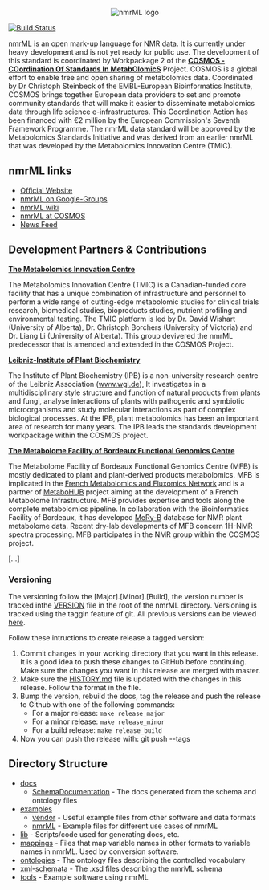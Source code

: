 <p align="center">
<img src="https://raw.github.com/nmrML/nmrML/master/docs/logo/images/horizontal-logo-500.png" alt="nmrML logo" >
</p>

[![Build Status](https://api.travis-ci.org/nmrML/nmrML.svg?branch=master)](https://api.travis-ci.org/nmrML/nmrML)

[nmrML](http://nmrml.org/) is an open mark-up language for NMR data. It is currently under heavy development and is not yet ready for public use.
The development of this standard is coordinated by Workpackage 2 of the [**COSMOS - COordination Of Standards In MetabOlomicS**](http://cosmos-fp7.eu/) Project. COSMOS is a global effort to enable free and open sharing of metabolomics data. Coordinated by Dr Christoph Steinbeck of the EMBL-European Bioinformatics Institute, COSMOS brings together European data providers to set and promote community standards that will make it easier to disseminate metabolomics data through life science e-infrastructures. This Coordination Action has been financed with €2 million by the European Commission's Seventh Framework Programme. 
The nmrML data standard will be approved by the Metabolomics Standards Initiative and was derived from an earlier nmrML that was developed by the Metabolomics Innovation Centre (TMIC).

## nmrML links

* [Official Website](http://nmrml.org/)
* [nmrML on Google-Groups](https://groups.google.com/group/nmrml/subscribe?note=1&hl=en&noredirect=true&pli=1)
* [nmrML wiki](https://github.com/nmrML/nmrML/wiki)
* [nmrML at COSMOS](http://cosmos-fp7.eu/nmrML/index.php?title=Main_Page)
* [News Feed](https://github.com/organizations/nmrML)

## Development Partners & Contributions

[**The Metabolomics Innovation Centre**](http://www.metabolomicscentre.ca/exchangeformats)

The Metabolomics Innovation Centre (TMIC) is a Canadian-funded core facility that has a unique combination of infrastructure and personnel to perform a wide range of cutting-edge metabolomic studies for clinical trials research, biomedical studies, bioproducts studies, nutrient profiling and environmental testing.
The TMIC platform is led by Dr. David Wishart (University of Alberta), Dr. Christoph Borchers (University of Victoria) and Dr. Liang Li (University of Alberta). This group devivered the nmrML predecessor that is amended and extended in the COSMOS Project.

[**Leibniz-Institute of Plant Biochemistry**](http://www.ipb-halle.de/en/)

The Institute of Plant Biochemistry (IPB) is a non-university research centre of the Leibniz Association (www.wgl.de), It investigates in a multidisciplinary style structure and function of natural products from plants and fungi, analyse interactions of plants with pathogenic and symbiotic microorganisms and study molecular interactions as part of complex biological processes. At the IPB, plant metabolomics has been an important area of research for many years.
The IPB leads the standards development workpackage within the COSMOS project.

[**The Metabolome Facility of Bordeaux Functional Genomics Centre**](http://www.cgfb.u-bordeaux2.fr/fr/metabolome)

The Metabolome Facility of Bordeaux Functional Genomics Centre (MFB) is mostly dedicated to plant and plant-derived products metabolomics. 
MFB is implicated in the [French Metabolomics and Fluxomics Network](https://www.bordeaux.inra.fr/ifr103/reseau_metabolome/)
and is a partner of [MetaboHUB](https://www6.inra.fr/metabohub) project aiming at the development of a French Metabolome Infrastructure. 
MFB provides expertise and tools along the complete metabolomics pipeline. In collaboration with the Bioinformatics Facility of Bordeaux, 
it has developed [MeRy-B](http://bit.ly/meryb) database for NMR plant metabolome data. Recent dry-lab developments of MFB concern 
1H-NMR spectra processing. MFB participates in the NMR group within the COSMOS project.

[...]

### Versioning

The versioning follow the [Major].[Minor].[Build], the version number is tracked inthe [VERSION](https://github.com/nmrML/nmrML/blob/master/VERSION) file in the root of the nmrML directory. Versioning is tracked using the taggin feature of git. All previous versions can be viewed [here](https://github.com/nmrML/nmrML/tags).

Follow these intructions to create release a tagged version: 

1. Commit changes in your working directory that you want in this release. It is a good idea to push these changes to GitHub before continuing. Make sure the changes you want in this release are merged with master.
2. Make sure the [HISTORY.md](https://github.com/nmrML/nmrML/blob/master/HISTORY.md) file is updated with the changes in this release. Follow the format in the file.
3. Bump the version, rebuild the docs, tag the release and push the release to Github with one of the following commands:
	* For a major release: `make release_major`
	* For a minor release: `make release_minor`	
	* For a build release: `make release_build`
4. Now you can push the release with: 
	git push --tags

## Directory Structure

* [docs](https://github.com/nmrML/nmrML/tree/master/docs) 
	* [SchemaDocumentation](https://github.com/nmrML/nmrML/tree/master/docs/SchemaDocumentation) - The docs generated from the schema and ontology files
* [examples](https://github.com/nmrML/nmrML/tree/master/examples)
    * [vendor](https://github.com/nmrML/nmrML/tree/master/examples/vendor) - Useful example files from other software and data formats
    * [nmrML](https://github.com/nmrML/nmrML/tree/master/examples/nmrML) - Example files for different use cases of nmrML
* [lib](https://github.com/nmrML/nmrML/tree/master/lib) - Scripts/code used for generating docs, etc.
* [mappings](https://github.com/nmrML/nmrML/tree/master/mappings) - Files that map variable names in other formats to variable names
in nmrML. Used by conversion software.
* [ontologies](https://github.com/nmrML/nmrML/tree/master/ontologies) - The ontology files describing the controlled vocabulary
* [xml-schemata](https://github.com/nmrML/nmrML/tree/master/xml-schemata) - The .xsd files describing the nmrML schema
* [tools](https://github.com/nmrML/nmrML/tree/master/tools) - Example software using nmrML

